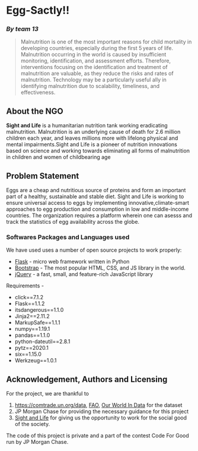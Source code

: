 # **Egg-Sactly!!**
### *By team 13*
> Malnutrition is one of the most important reasons for child mortality in developing countries, especially during the first 5 years of life. Malnutrition occurring in the world is caused by insufficient monitoring, identification, and assessment efforts. Therefore, interventions focusing on the identification and treatment of malnutrition are valuable, as they reduce the risks and rates of malnutrition. Technology may be a particularly useful ally in identifying malnutrition due to scalability, timeliness, and effectiveness. 

## About the NGO
**Sight and Life** is a humanitarian nutrition tank working eradicating malnutrition. Malnutrition is an underlying cause of death for 2.6 million children each year, and leaves millions more with lifelong physical and mental impairments.Sight and Life is a pioneer of nutrition innovations based on science and working towards eliminating all forms of malnutrition in children and women of childbearing age

## Problem Statement
Eggs are a cheap and nutritious source of proteins and form an important part of a healthy, sustainable and stable diet. Sight and Life is working to ensure universal access to eggs by implementing innovative,climate-smart approaches to egg production and consumption in low and middle-income countries. The organization requires a platform wherein one can asesss and track the statistics of egg availability across the globe.



### Softwares Packages and Languages used

We have used  uses a number of open source projects to work properly:

* [Flask](https://flask.palletsprojects.com/) - micro web framework written in Python
* [Bootstrap](https://getbootstrap.com/) - The most popular HTML, CSS, and JS library in the world.
* [jQuery](https://jquery.com/) - a fast, small, and feature-rich JavaScript library

Requirements - 
* click==7.1.2
* Flask==1.1.2
* itsdangerous==1.1.0
* Jinja2==2.11.2
* MarkupSafe==1.1.1
* numpy==1.19.1
* pandas==1.1.0
* python-dateutil==2.8.1
* pytz==2020.1
* six==1.15.0
* Werkzeug==1.0.1


## Acknowledgement, Authors and Licensing
For the project, we are thankful to

1.  https://comtrade.un.org/data, [FAO](http://www.fao.org/home/en/), [Our World In Data](http://www.fao.org/home/en/) for the dataset
2.  JP Morgan Chase for providing the necessary guidance for this project
3.  [Sight and Life](https://sightandlife.org/) for giving us the opportunity to work for the social good of the society.

The code of this project is private and a part of the contest Code For Good run by JP Morgan Chase.
